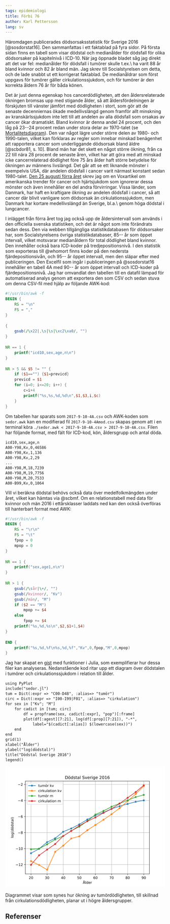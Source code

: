 ```yaml
---
tags: epidemiologi
title: Förbi 76
author: Karl Pettersson
lang: sv
---
```


Häromdagen publicerades dödsorsaksstatistik för Sverige 2016 [@sosdorstat16].
Den sammanfattas i ett faktablad på fyra sidor. På första sidan finns en tabell
som visar dödstal och medianålder för dödsfall för olika dödsorsaker på
kapitelnivå i ICD-10. När jag öppnade bladet såg jag direkt att det var fel:
medianålder för dödsfall i tumörer skulle t.ex.\ ha varit 88 år bland kvinnor och 82
år bland män. Jag skrev till Socialstyrelsen om detta, och de lade snabbt ut
ett korrigerat faktablad. De medianåldrar som först uppgavs för tumörer gäller
cirkulationssjukdom, och för tumörer är den korrekta åldern 76 år för båda
könen.

Det är just denna egenskap hos cancerdödligheten, att den åldersrelaterade
ökningen bromsas upp med stigande ålder, så att åldersfördelningen är
förskjuten till vänster jämfört med dödligheten i stort, som gör att de senaste
decenniernas ökade medellivslängd genom framför allt minskning av
kranskärlssjukdom inte lett till att andelen av alla dödsfall som orsakas av
cancer ökar dramatiskt. Bland kvinnor är denna andel 24 procent, och den låg på
23--24 procent redan under stora delar av 1970-talet (se
[Mortalitetsdiagram](http://mortchart.klpn.se/charts/tumall4290s1e1meanfalse.html)).
Den var något lägre under större delen av 1980- och 1990-talen, vilket kan
förklaras av regler som innebar minskad benägenhet att rapportera cancer som
underliggande dödsorsak bland äldre [@scbdor81, s. 10]. Bland män har det skett
en något större ökning, från ca 22 till nära 28 procent de senaste åren, vilket
har att göra med att minskad icke cancerrelaterad dödlighet före 75 års ålder
haft större betydelse för ökningen av männens livslängd. Det går att se ett
liknande mönster i exempelvis USA, där andelen dödsfall i cancer varit närmast
konstant sedan 1980-talet. [Den 25 augusti förra året](2016-08-25-rates.html)
skrev jag om en Voxartikel om amerikanska trender för cancer och hjärtsjukdom
som ignorerar dessa mönster och även innehåller en del andra förvirringar.
Vissa länder, som Danmark, har haft en kraftigare ökning av andelen dödsfall i
cancer, så att cancer där blivit vanligare som dödsorsak än
cirkulationssjukdom, men Danmark har kortare medellivslängd än Sverige, bl.a.\ genom
höga dödstal i lungcancer.

I inlägget från förra året tog jag också upp de åldersintervall som används i den
officiella svenska statistiken, och det är något som inte förändrats sedan
dess. Den via webben tillgängliga statistikdatabasen för dödsorsaker har, som
Socialstyrelsens övriga statistikdatabaser, 85-- år som öppet intervall, vilket
motsvarar medianåldern för total dödlighet bland kvinnor. Den innehåller också
bara ICD-koder på tredjepositionsnivå. I den statistik som exporteras till
@whomort finns koder på den nedersta fjärdepositionsivån, och 95-- år öppet
intervall, men den släpar efter med publiceringen. Den Excelfil som ingår i
publiceringen på @sosdorstat16 innehåller en tabell 4A med 90-- år som öppet
intervall och ICD-koder på fjärdepositionsnivå. Jag har omvandlat den tabellen
till en datafil lämpad för automatiserad analys genom att exportera den som CSV
och sedan stuva om denna CSV-fil med hjälp av följande AWK-kod: 

``` {.awk .numberLines}
#!/usr/bin/awk -f
BEGIN { 
	RS = "\n" 
	FS = "," 
}

{
	gsub(/\x22|,\s|\s|\xc2\xa0/, "")
}

NR == 1 { 
	printf("icd10,sex,age,n\n") 
}

NR > 5 && $5 != "" { 
	if ($1=="") {$1=previcd}
	previcd = $1
	for (i=0; i<=20; i++) {
		c=i+4
		printf("%s,%s,%d,%d\n",$1,$3,i,$c)
	}
}
```

Om tabellen har sparats som `2017-9-10-4A.csv` och AWK-koden som `sedor.awk`
kan en modifierad fil `2017-9-10-4Amod.csv` skapas genom att i en terminal köra
`./sedor.awk < 2017-9-10-4A.csv > 2017-9-10-4A.csv`. Filen har följande
format, med fält för ICD-kod, kön, åldersgrupp och antal döda.

```
icd10,sex,age,n
A00-Y98,Kv,0,46586
A00-Y98,Kv,1,136
A00-Y98,Kv,2,29
...
A00-Y98,M,18,7239
A00-Y98,M,19,7756
A00-Y98,M,20,7533
A00-B99,Kv,0,1064
```

Vill vi beräkna dödstal behövs också data över medelfolkmängden under året,
vilket kan hämtas via @scbmf. Om en relationstabell med data för kvinnor och
män 2016 i ettårsklasser laddats ned kan den också överföras till hanterbart
format med AWK:

``` {.awk .numberLines}
#!/usr/bin/awk -f
BEGIN { 
	RS = "\r\n" 
	FS = "\t"
	fpop = 0
	mpop = 0
}

NR == 1 {
	printf("sex,age1,n\n")
}

NR > 1 {
	gsub(/\sår|\+/, "")
	gsub(/kvinnor/, "Kv")
	gsub(/män/, "M")
	if ($2 == "M")
		mpop += $4
	else
		fpop += $4
	printf("%s,%d,%s\n",$2,$1+1,$4)
}

END {
	printf("%s,%d,%f\n%s,%d,%f","Kv",0,fpop,"M",0,mpop)
}
```

Jag har skapat en
[gist](https://gist.github.com/klpn/8a9939cf6ffb0a186eb244bc1c18f553) 
med funktioner i Julia, som exemplifierar hur dessa
filer kan analyseras. Nedanstående kod ritar upp ett diagram över dödstalen i
tumörer och cirkulationssjukdom i relation till ålder.

``` {.julia .numberLines}
using PyPlot
include("sedor.jl")
tum = Dict(:expr => "C00-D48", :alias=> "tumör")
circ = Dict(:expr => "I00-I99|F01", :alias=> "cirkulation")
for sex in ["Kv"; "M"]
	for cadict in [tum; circ]
		df = propframe(sex, cadict[:expr], "pop")[:frame]
		plot(df[:agest][7:21], log(df[:prop][7:21]), "-*", 
			label="$(cadict[:alias]) $(lowercase(sex))")
	end
end
grid(1)
xlabel("Ålder")
ylabel("log(dödstal)")
title("Dödstal Sverige 2016")
legend()
```

![Dödstal cirkulation och tumör Sverige 2016.](../images/Sv16MortCirkTum.svg)

Diagrammet visar som synes hur ökning av tumördödligheten, till skillnad från
cirkulationsdödligheten, planar ut i högre åldersgrupper.

## Referenser
